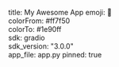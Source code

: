 title: My Awesome App 
emoji: 🚀  
colorFrom: #ff7f50  
colorTo: #1e90ff  
sdk: gradio  
sdk_version: "3.0.0"  
app_file: app.py 
pinned: true 
